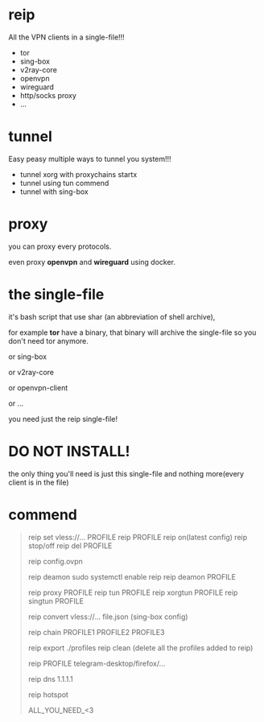 # reip
All the VPN clients in a single-file!!!
- tor
- sing-box
- v2ray-core
- openvpn
- wireguard
- http/socks proxy
- ...

# tunnel
Easy peasy multiple ways to tunnel you system!!!

- tunnel xorg with proxychains startx
- tunnel using tun commend
- tunnel with sing-box

# proxy
you can proxy every protocols.

even proxy **openvpn** and **wireguard** using docker.

# the single-file
it's bash script that use shar (an abbreviation of shell archive),

for example **tor** have a binary, that binary will archive the single-file so you don't need tor anymore.

or sing-box

or v2ray-core

or openvpn-client

or ...

you need just the reip single-file!

# DO NOT INSTALL!
the only thing you'll need is just this single-file and nothing more(every client is in the file)

# commend
>reip set vless://... PROFILE
>reip PROFILE
>reip on(latest config)
>reip stop/off
>reip del PROFILE
>
>reip config.ovpn
>
>reip deamon
>sudo systemctl enable reip
>reip deamon PROFILE
>
>reip proxy PROFILE
>reip tun PROFILE
>reip xorgtun PROFILE
>reip singtun PROFILE
>
>reip convert vless://... file.json (sing-box config)
>
>reip chain PROFILE1 PROFILE2 PROFILE3
>
>reip export ./profiles
>reip clean (delete all the profiles added to reip)
>
>reip PROFILE telegram-desktop/firefox/...
>
>reip dns 1.1.1.1
>
>reip hotspot
>
>ALL_YOU_NEED_<3



